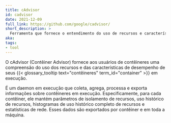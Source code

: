 ```yaml
---
title: cAdvisor
id: cadvisor
date: 2021-12-09
full_link: https://github.com/google/cadvisor/
short_description: >
  Ferramenta que fornece o entendimento do uso de recursos e características de desempenho para contêineres
aka:
tags:
- tool
---
```

O cAdvisor (Contêiner Advisor) fornece aos usuários de contêineres uma compreensão do uso dos recursos e das características de desempenho de seus {{< glossary_tooltip text="contêineres" term_id="container" >}} em execução.

<!--more-->

É um daemon em execução que coleta, agrega, processa e exporta informações sobre contêineres em execução. 
Especificamente, para cada contêiner, ele mantém parâmetros de isolamento de recursos, uso histórico de recursos, histogramas de uso histórico completo de recursos e estatísticas de rede. 
Esses dados são exportados por contêiner e em toda a máquina.
